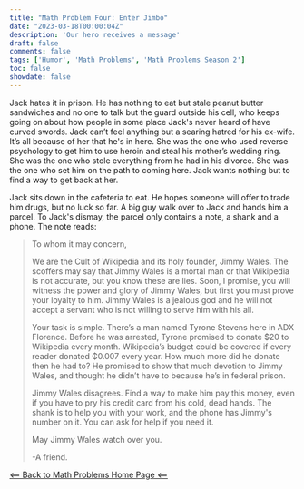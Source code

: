 ```yaml
---
title: "Math Problem Four: Enter Jimbo"
date: "2023-03-18T00:00:04Z"
description: 'Our hero receives a message'
draft: false
comments: false
tags: ['Humor', 'Math Problems', 'Math Problems Season 2']
toc: false
showdate: false
---
```


Jack hates it in prison. He has nothing to eat but stale peanut butter sandwiches and no one to talk but the guard outside his cell, who keeps going on about how people in some place Jack's never heard of have curved swords. Jack can’t feel anything but a searing hatred for his ex-wife. It’s all because of her that he's in here. She was the one who used reverse psychology to get him to use heroin and steal his mother’s wedding ring. She was the one who stole everything from he had in his divorce. She was the one who set him on the path to coming here. Jack wants nothing but to find a way to get back at her.

Jack sits down in the cafeteria to eat. He hopes someone will offer to trade him drugs, but no luck so far. A big guy walk over to Jack and hands him a parcel. To Jack's dismay, the parcel only contains a note, a shank and a phone. The note reads:

>To whom it may concern,
>
>We are the Cult of Wikipedia and its holy founder, Jimmy Wales. The scoffers may say that Jimmy Wales is a mortal man or that Wikipedia is not accurate, but you know these are lies. Soon, I promise, you will witness the power and glory of Jimmy Wales, but first you must prove your loyalty to him. Jimmy Wales is a jealous god and he will not accept a servant who is not willing to serve him with his all. 
>
> Your task is simple. There’s a man named Tyrone Stevens here in ADX Florence. Before he was arrested, Tyrone promised to donate $20 to Wikipedia every month. Wikipedia’s budget could be covered if every reader donated ₵0.007 every year. How much more did he donate then he had to? He promised to show that much devotion to Jimmy Wales, and thought he didn’t have to because he’s in federal prison. 
>
>Jimmy Wales disagrees. Find a way to make him pay this money, even if you have to pry his credit card from his cold, dead hands. The shank is to help you with your work, and the phone has Jimmy's number on it. You can ask for help if you need it.
>
>May Jimmy Wales watch over you.
>
>-A friend.

[<== Back to Math Problems Home Page <==](/humor/problems/#season-two-twilight-of-the-wiki-god)
